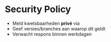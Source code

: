 # Security Policy

- Meld kwetsbaarheden **privé** via <contactmethode>
- Geef versies/branches aan waarop dit geldt
- Verwacht respons binnen <x> werkdagen
